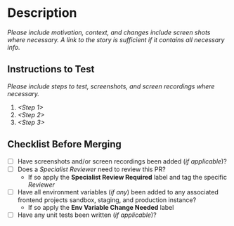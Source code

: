 <!--- For all PRs that are not targeting production -->
# Description
*Please include motivation, context, and changes include screen shots where necessary. A link to the story is sufficient if it contains all necessary info.*

## Instructions to Test

*Please include steps to test, screenshots, and screen recordings where necessary.*

1. *<Step 1>*
2. *<Step 2>*
3. *<Step 3>*

## Checklist Before Merging
 - [ ] Have screenshots and/or screen recordings been added (*if applicable*)?
 - [ ] Does a *Specialist Reviewer* need to review this PR?
    - If so apply the **Specialist Review Required** label and tag the specific *Reviewer*
 - [ ] Have all environment variables (*if any*) been added to any associated frontend projects sandbox, staging, and production instance?
   - If so apply the **Env Variable Change Needed** label
 - [ ] Have any unit tests been written (*if applicable*)?